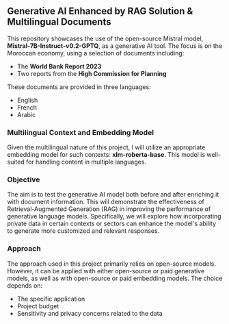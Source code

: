 ## Generative AI Enhanced by RAG Solution & Multilingual Documents

This repository showcases the use of the open-source Mistral model, **Mistral-7B-Instruct-v0.2-GPTQ**, as a generative AI tool. The focus is on the Moroccan economy, using a selection of documents including:
- The **World Bank Report 2023**
- Two reports from the **High Commission for Planning**

These documents are provided in three languages:
- English
- French
- Arabic

### Multilingual Context and Embedding Model
Given the multilingual nature of this project, I will utilize an appropriate embedding model for such contexts: **xlm-roberta-base**. This model is well-suited for handling content in multiple languages.

### Objective
The aim is to test the generative AI model both before and after enriching it with document information. This will demonstrate the effectiveness of Retrieval-Augmented Generation (RAG) in improving the performance of generative language models. Specifically, we will explore how incorporating private data in certain contexts or sectors can enhance the model's ability to generate more customized and relevant responses.

### Approach

The approach used in this project primarily relies on open-source models. However, it can be applied with either open-source or paid generative models, as well as with open-source or paid embedding models. The choice depends on:
- The specific application
- Project budget
- Sensitivity and privacy concerns related to the data

